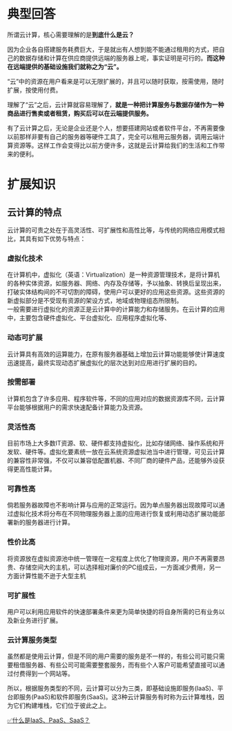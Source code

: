 # 典型回答

所谓云计算，核心需要理解的是**到底什么是云？**

因为企业各自搭建服务耗费巨大，于是就出有人想到能不能通过租用的方式，把自己的数据存储和计算在供应商提供远端的服务器上呢，事实证明是可行的。**而这种在远端提供的基础设施我们就称之为“云”。**

“云”中的资源在用户看来是可以无限扩展的，并且可以随时获取，按需使用，随时扩展，按使用付费。

理解了“云”之后，云计算就容易理解了，**就是一种把计算服务与数据存储作为一种商品进行售卖或者租赁，购买后可以在云端提供服务。**

有了云计算之后，无论是企业还是个人，想要搭建网站或者软件平台，不再需要像以前那样非要有自己的服务器等硬件工具了，完全可以租用云服务器，调用云端计算资源等。这样工作会变得比以前方便许多，这就是云计算给我们的生活和工作带来的便利。

# 扩展知识

## 云计算的特点
云计算的可贵之处在于高灵活性、可扩展性和高性比等，与传统的网络应用模式相比，其具有如下优势与特点：
### 虚拟化技术
在计算机中，虚拟化（英语：Virtualization）是一种资源管理技术，是将计算机的各种实体资源，如服务器、网络、内存及存储等，予以抽象、转换后呈现出来，打破实体结构间的不可切割的障碍，使用户可以更好的应用这些资源。这些资源的新虚拟部分是不受现有资源的架设方式，地域或物理组态所限制。<br />一般需要进行虚拟化的资源正是云计算中的计算能力和存储服务。在云计算的应用中，主要包含硬件虚拟化、平台虚拟化、应用程序虚拟化等、
### 动态可扩展
云计算具有高效的运算能力，在原有服务器基础上增加云计算功能能够使计算速度迅速提高，最终实现动态扩展虚拟化的层次达到对应用进行扩展的目的。
### 按需部署
计算机包含了许多应用、程序软件等，不同的应用对应的数据资源库不同，云计算平台能够根据用户的需求快速配备计算能力及资源。
### 灵活性高
目前市场上大多数IT资源、软、硬件都支持虚拟化，比如存储网络、操作系统和开发软、硬件等。虚拟化要素统一放在云系统资源虚拟池当中进行管理，可见云计算的兼容性非常强，不仅可以兼容低配置机器、不同厂商的硬件产品，还能够外设获得更高性能计算。
### 可靠性高
倘若服务器故障也不影响计算与应用的正常运行。因为单点服务器出现故障可以通过虚拟化技术将分布在不同物理服务器上面的应用进行恢复或利用动态扩展功能部署新的服务器进行计算。
### 性价比高
将资源放在虚拟资源池中统一管理在一定程度上优化了物理资源，用户不再需要昂贵、存储空间大的主机，可以选择相对廉价的PC组成云，一方面减少费用，另一方面计算性能不逊于大型主机
### 可扩展性
用户可以利用应用软件的快速部署条件来更为简单快捷的将自身所需的已有业务以及新业务进行扩展。

### 云计算服务类型
虽然都是使用云计算，但是不同的用户需要的服务是不一样的，有些公司可能只需要租借服务器、有些公司可能需要整套服务，而有些个人客户可能希望直接可以通过付费得到一个网站等。

所以，根据服务类型的不同，云计算可以分为三类，即基础设施即服务(IaaS)、平台即服务(PaaS)和软件即服务(SaaS)。这3种云计算服务有时称为云计算堆栈，因为它们构建堆栈，它们位于彼此之上。

[✅什么是IaaS、PaaS、SaaS？](https://www.yuque.com/hollis666/fo22bm/krggw3gqkn5fm6k7?view=doc_embed)

